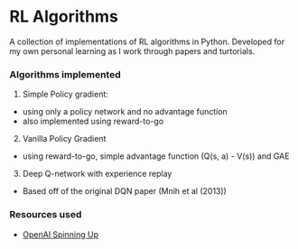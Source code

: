 # RL Algorithms

A collection of implementations of RL algorithms in Python. Developed for my own personal learning as I work through papers and turtorials.

### Algorithms implemented
1. Simple Policy gradient:
  - using only a policy network and no advantage function
  - also implemented using reward-to-go
2. Vanilla Policy Gradient
  - using reward-to-go, simple advantage function (Q(s, a) - V(s)) and GAE
3. Deep Q-network with experience replay
  - Based off of the original DQN paper (Mnih et al (2013))


### Resources used

- [OpenAI Spinning Up](https://spinningup.openai.com/en/latest/)
